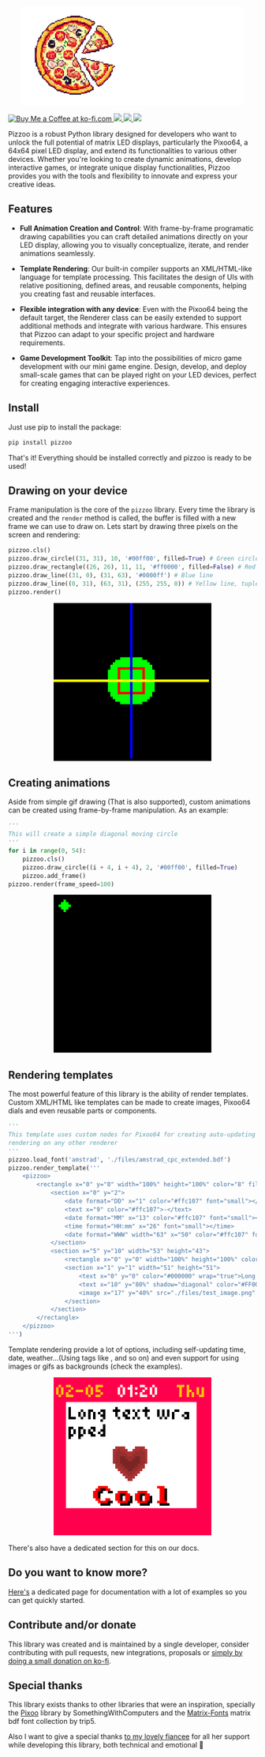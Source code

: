 <p align="center">
  <img src="https://raw.githubusercontent.com/pabletos/pizzoo/main/docs/docs/assets/images/pizzoo-banner-nobg.png" alt="Pizzoo logo" width="450">
</p>
<p>
	<a 
	href='https://ko-fi.com/B0B1PYK0W'
	target='_blank'
	rel="noreferrer"
	>
	<img src='https://img.shields.io/badge/donate-blue?logo=ko-fi&logoColor=%23ffffff' border='0' alt='Buy Me a Coffee at ko-fi.com' />
	</a>
	<a
	href="https://pizzoo.pablohuet.com"
	target="_blank"
	rel="noreferrer"
	>
		<img src="https://img.shields.io/badge/-docs-red?logo=readthedocs&logoColor=white">
	</a>
	<a
	href='https://pypi.org/project/pizzoo/'
	target='_blank'
	rel="noreferrer"
	>
	<img src="https://img.shields.io/pypi/v/pizzoo?logo=pypi&label=version&logoColor=%23ffffff"/>
	</a>
	<img src="https://img.shields.io/pypi/dm/pizzoo?logo=pypi&logoColor=%23ffffff"/>
</p>

Pizzoo is a robust Python library designed for developers who want to unlock the full potential of matrix LED displays, particularly the Pixoo64, a 64x64 pixel LED display, and extend its functionalities to various other devices. Whether you're looking to create dynamic animations, develop interactive games, or integrate unique display functionalities, Pizzoo provides you with the tools and flexibility to innovate and express your creative ideas.

## Features

* **Full Animation Creation and Control**:
	With frame-by-frame programatic drawing capabilities you can craft detailed animations directly on your LED display, allowing you to visually conceptualize, iterate, and render animations seamlessly.

* **Template Rendering**:
	Our built-in compiler supports an XML/HTML-like language for template processing. This facilitates the design of UIs with relative positioning, defined areas, and reusable components, helping you creating fast and reusable interfaces.

* **Flexible integration with any device**:
	Even with the Pixoo64 being the default target, the Renderer class can be easily extended to support additional methods and integrate with various hardware. This ensures that Pizzoo can adapt to your specific project and hardware requirements.

* **Game Development Toolkit**:
	Tap into the possibilities of micro game development with our mini game engine. Design, develop, and deploy small-scale games that can be played right on your LED devices, perfect for creating engaging interactive experiences.

## Install

Just use pip to install the package:
```bash
pip install pizzoo
```
That's it! Everything should be installed correctly and pizzoo is ready to be used!

## Drawing on your device
Frame manipulation is the core of the `pizzoo` library. Every time the library is created and the `render` method is called, the buffer is filled with a new frame we can use to draw on. Lets start by drawing three pixels on the screen and rendering:

```python
pizzoo.cls()
pizzoo.draw_circle((31, 31), 10, '#00ff00', filled=True) # Green circle, filled
pizzoo.draw_rectangle((26, 26), 11, 11, '#ff0000', filled=False) # Red rectangle, not filled
pizzoo.draw_line((31, 0), (31, 63), '#0000ff') # Blue line
pizzoo.draw_line((0, 31), (63, 31), (255, 255, 0)) # Yellow line, tuple rgb color format
pizzoo.render()
```

<p align="center">
  <img width="320" height="320" src="https://raw.githubusercontent.com/pabletos/pizzoo/main/docs/docs/assets/images/qs-2.png">
</p>

## Creating animations
Aside from simple gif drawing (That is also supported), custom animations can be created using frame-by-frame manipulation. As an example:

```python
'''
This will create a simple diagonal moving circle
'''
for i in range(0, 54):
	pizzoo.cls()
	pizzoo.draw_circle((i + 4, i + 4), 2, '#00ff00', filled=True)
	pizzoo.add_frame()
pizzoo.render(frame_speed=100)
```

<p align="center">
	<img width="320" height="320" src="https://raw.githubusercontent.com/pabletos/pizzoo/main/docs/docs/assets/images/qs-5.gif">
</p>


## Rendering templates
The most powerful feature of this library is the ability of render templates. Custom XML/HTML like templates can be made to create images, Pixoo64 dials and even reusable parts or components.

```python
'''
This template uses custom nodes for Pixoo64 for creating auto-updating dials, as date or time, so these are missing when 
rendering on any other renderer
'''
pizzoo.load_font('amstrad', './files/amstrad_cpc_extended.bdf')
pizzoo.render_template('''
	<pizzoo>
		<rectangle x="0" y="0" width="100%" height="100%" color="8" filled="true">
			<section x="0" y="2">
				<date format="DD" x="1" color="#ffc107" font="small"></date>
				<text x="9" color="#ffc107">-</text>
				<date format="MM" x="13" color="#ffc107" font="small"></date>
				<time format="HH:mm" x="26" font="small"></time>
				<date format="WWW" width="63" x="50" color="#ffc107" font="small"></date>
			</section>
			<section x="5" y="10" width="53" height="43">
				<rectangle x="0" y="0" width="100%" height="100%" color="#FFFFFF" filled="true" />
				<section x="1" y="1" width="51" height="51">
					<text x="0" y="0" color="#000000" wrap="true">Long text wrapped</text>
					<text x="10" y="80%" shadow="diagonal" color="#FF0000" font="amstrad">Cool</text>
					<image x="17" y="40%" src="./files/test_image.png" />
				</section>
			</section>
		</rectangle>
	</pizzoo>
''')
```

Template rendering provide a lot of options, including self-updating time, date, weather...(Using tags like <date>, <time> and so on) and even support for using images or gifs as backgrounds (check the examples).

<p align="center">
	<img width="320" height="320" src="https://raw.githubusercontent.com/pabletos/pizzoo/main/docs/docs/assets/images/qs-6.png">
</p>


There's also have a dedicated section for this on our docs.

## Do you want to know more?
[Here's](pizzoo.pablohuet.com) a dedicated page for documentation with a lot of examples so you can get quickly started.

## Contribute and/or donate
This library was created and is maintained by a single developer, consider contributing with pull requests, new integrations, proposals or [simply by doing a small donation on ko-fi](https://ko-fi.com/B0B1PYK0W).

## Special thanks
This library exists thanks to other libraries that were an inspiration, specially the [Pixoo](https://github.com/SomethingWithComputers/pixoo) library by SomethingWithComputers and the [Matrix-Fonts](https://github.com/trip5/Matrix-Fonts/tree/main) matrix bdf font collection by trip5.

Also I want to give a special thanks [to my lovely fiancee](https://github.com/srtashadowfax) for all her support while developing this library, both technical and emotional 💖